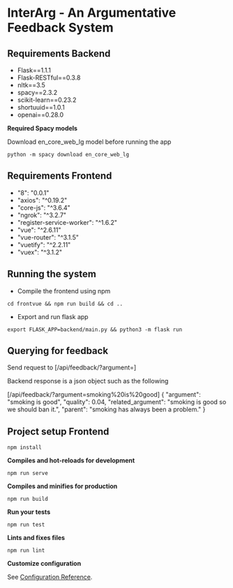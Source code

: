 # InterArg - An Argumentative Feedback System

## Requirements Backend

-   Flask==1.1.1
-   Flask-RESTful==0.3.8
-   nltk==3.5
-   spacy==2.3.2
-   scikit-learn==0.23.2
-   shortuuid==1.0.1
-   openai==0.28.0

**Required Spacy models**

Download en_core_web_lg model before running the app

```
python -m spacy download en_core_web_lg
```

## Requirements Frontend

-   "8": "0.0.1"
-   "axios": "^0.19.2"
-   "core-js": "^3.6.4"
-   "ngrok": "^3.2.7"
-   "register-service-worker": "^1.6.2"
-   "vue": "^2.6.11"
-   "vue-router": "^3.1.5"
-   "vuetify": "^2.2.11"
-   "vuex": "^3.1.2"

## Running the system

-   Compile the frontend using npm

```
cd frontvue && npm run build && cd ..
```

-   Export and run flask app

```
export FLASK_APP=backend/main.py && python3 -m flask run
```

## Querying for feedback

Send request to [/api/feedback/?argument=<text>]

Backend response is a json object such as the following

[/api/feedback/?argument=smoking%20is%20good]
{
"argument": "smoking is good",
"quality": 0.04,
"related_argument": "smoking is good so we should ban it.",
"parent": "smoking has always been a problem."
}

## Project setup Frontend

```
npm install
```

**Compiles and hot-reloads for development**

```
npm run serve
```

**Compiles and minifies for production**

```
npm run build
```

**Run your tests**

```
npm run test
```

**Lints and fixes files**

```
npm run lint
```

**Customize configuration**

See [Configuration Reference](https://cli.vuejs.org/config/).
